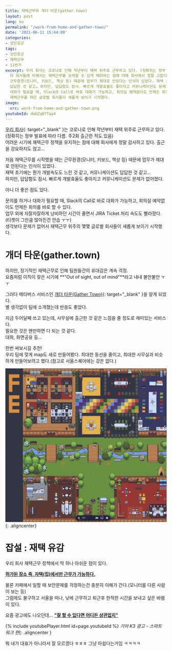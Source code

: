 ```yaml
---
title: 재택근무와 개더 타운(gather.town)
layout: post
lang: ko
permalink: "/work-from-home-and-gather-town/"
date: '2021-06-11 15:44:00'
categories:
- 성민장군
tags:
- 성민장군
- 재택근무
- 11번가
excerpt: 우리 회사는 코로나로 인해 작년부터 재택 위주로 근무하고 있다. (정확히는 정부 발표에 따라 다름. 주2회 출근도 한 적도 있음).
  타 회사들에 비해서는 재택근무를 오래할 수 있게 배려하는 점에 대해 회사에서 정말 고맙다. 출근을 강요하지도 않고… 처음 재택근무를 시작했을 때는
  근무환경(모니터, 키보드, 책상 등) 때문에 업무가 제대로 안된다는 인식이 있었다. 재택 초기에는 뭔가 개발속도도 느린 것 같고, 커뮤니케이션도
  답답한 것 같고… 하지만, 답답함도 잠시. 빠르게 개발효율도 좋아지고 커뮤니케이션도 문제가 없어졌다. 아니 더 좋은 점도 있다. 문의를 하거나
  대화가 필요할 때, Slack의 Call로 바로 대화가 가능하고, 회의실 예약없이도 언제든 회의를 바로 할 수 있다. 생각보다 문제가 없어서 과거
  재택근무를 하던 글로벌 회사들이 새롭게 보이기 시작했다.
image:
  src: work-from-home-and-gather-town.png
youtubeId: doUZq07Tay4
---
```


[우리 회사](https://www.11st.co.kr/){: target="_blank" }는 코로나로 인해 작년부터 재택 위주로 근무하고 있다. (정확히는 정부 발표에 따라 다름. 주2회 출근한 적도 있음)  
어려운 시기에 재택근무 정책을 유지하는 점에 대해 회사에게 정말 감사하고 있다. 출근을 강요하지도 않고...

처음 재택근무를 시작했을 때는 근무환경(모니터, 키보드, 책상 등) 때문에 업무가 제대로 안된다는 인식이 있었다.  
재택 초기에는 뭔가 개발속도도 느린 것 같고, 커뮤니케이션도 답답한 것 같고...  
하지만, 답답함도 잠시. 빠르게 개발효율도 좋아지고 커뮤니케이션도 문제가 없어졌다. 

아니 더 좋은 점도 있다.

문의를 하거나 대화가 필요할 때, Slack의 Call로 바로 대화가 가능하고, 회의실 예약없이도 언제든 회의를 바로 할 수 있다.  
업무 외에 자잘자잘하게 낭비하던 시간이 줄면서 JIRA Ticket 처리 속도도 빨라졌다. (티켓이 그만큼 많아진건 안습 ㅜㅜ)  
생각보다 문제가 없어서 재택근무 위주의 몇몇 글로벌 회사들이 새롭게 보이기 시작했다.  

# 개더 타운(gather.town)

하지만, 장기적인 재택근무로 인해 팀원들간의 유대감은 계속 걱정.  
요즘처럼 이직이 잦은 시기에 **"Out of sight, out of mind"**라고 내내 불안불안 ㅜㅜ  

그러다 메타버스 서비스인 [개더 타운(Gather Town)](https://gather.town/){: target="_blank" }을 알게 되었다.  
별 생각없이 팀에 소개했는데 반응도 좋았다.

지금 두어달째 쓰고 있는데, 사무실에 출근한 것 같은 느낌을 줄 정도로 재미있는 서비스다.  
필요한 것은 왠만하면 다 되는 것 같다.  
대화, 화면공유 등...

한번 써보시길 추천!  
우리 팀에 맞게 map도 새로 만들어봤다. 최대한 동선을 줄이고, 최대한 사무실과 비슷하게 만들어보려고 했다.(참고로 서울스퀘어에는 강은 없다.)  

![내가 만든 FE개발팀 개더 타운 gather.town](/assets/img/2021/gather-town-2021.png){: .aligncenter}


# 잡설 : 재택 유감
우리 회사 재택근무 정책에서 딱 하나 아쉬운 점이 있다.  

**<u>허가된 장소 즉, 자택(집)에서만 근무가 가능하다.</u>**

물론 카페에서 일할 때 보안문제를 걱정하는건 충분히 이해가 간다.(모니터를 다른 사람이 보는 등)  
그럼에도 불구하고 서울을 떠나, 낮에 근무하고 퇴근후 한적한 시간을 보내고 싶은 바램이 있다.

요즘 광고에도 나오던데... **<u>"잘 할 수 있다면 어디든 상관없지"</u>**

{% include youtubePlayer.html id=page.youtubeId %}
*기아 K3 광고 - 스마트 워크 편*{: .aligncenter }

뭐 내가 대표가 아니라서 잘 모르겠다 ㅎㅎㅎ
그냥 아쉽다는거임 ㅋㅋㅋㅋ